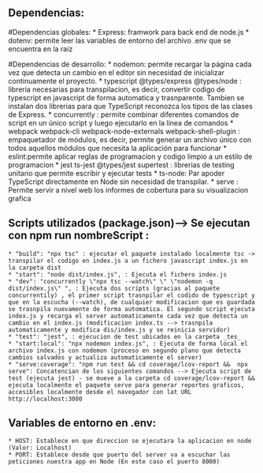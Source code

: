 ## Dependencias:
  #Dependencias globales:
    * Express: framwork para back end de node.js
    * dotenv: permite leer las variables de entorno del archivo .env que se encuentra en la raiz

  #Dependencias de desarrollo: 
    * nodemon: permite recargar la página cada vez que detecta un cambio en el editor sin necesidad de inicializar continuamente el proyecto. 
    * typescript @types/express @types/node : libreria necesarias para transpilacion, es decir, convertir codigo de typescript en javascript de forma automatica y trasnparente. Tambien se instalan dos librerias para que TypeScript  reconozca los tipos de las clases de Express.
    * concurrently : permite  combinar diferentes comandos de script en un único script y luego ejecutarlo en la línea de comandos
    * webpack webpack-cli webpack-node-externals webpack-shell-plugin :  empaquetador de módulos, es decir,  permite generar un archivo único con todos aquellos módulos que necesita la aplicación para funcionar
    * eslint:permite aplicar reglas de programacion y codigo limpio a un estilo de programacion 
    *  jest ts-jest @types/jest supertest  : librerias de testing unitario que permite escribir y ejecutar tests
    * ts-node: Par apoder TypeScript directamente en Node sin necesidad de transpilar.
    * serve : Permite servir a nivel web los informes de cobertura para su visualizacion grafica

## Scripts utilizados (package.json)--> Se ejecutan con npm run nombreScript :
    * "build": "npx tsc" : ejecutar el paquete instalado localmente tsc -> transpilar el codigo en index.js a un fichero javascript index.js en la carpeta dist
    * "start": "node dist/index.js", : Ejecuta el fichero index.js
    * "dev": "concurrently \"npx tsc --watch\" \" \"nodemon -q dist/index.js\" ", : Ejecuta dos scripts (gracias al paquete concurrentily) , el primer script trasnpilar el codido de typescript y que en la escucha (--watch), de cualquier modificacion que es guardada se trasnpila nuevamente de forma automatica. El segundo script ejecuta index.js y recarga el server automaticamente cada vez que detecta un cambio en el index.js (modificacion index.ts --> trasnpila automaticamente y modifica dis/index.js y se reinicia servidor)
    * "test": "jest", : ejecucion de test ubicados en la carpeta _tes_
    * "start:local": "npx nodemon index.js", : Ejecuta de forma local el archivo index.js con nodemon (proceso en segundo plano que detecta cambios salvados y actualiza automaticamente el server)
    * "serve:coverage": "npm run test && cd coverage/lcov-report &&  npx serve": Concatencian de los siguientes comandos --> Ejecuta script de test (ejecuta jest) - se mueve a la carpeta cd coverage/lcov-report && ejecuta localmente el paquete serve para generar reportes graficos, accesibles localmente desde el navegador con lat URL  http://localhost:3000   

  ## Variables de entorno en .env:
    * HOST: Establece en que direccion se ejecutara la aplicacion en node (Valor: Localhost)
    * PORT: Establece desde que puerto del server va a escuchar las peticiones nuestra app en Node (En este caso el puerto 8000)
